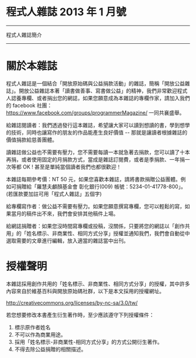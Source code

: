 程式人雜誌 2013 年 1 月號
=====================================

********************************
程式人雜誌簡介
********************************

關於本雜誌
============================

程式人雜誌是一個結合「開放原始碼與公益捐款活動」的雜誌，簡稱「開放公益雜誌」。開放公益雜誌本著「讀書做善事、寫書做公益」的精神，我們非常歡迎程式人認養專欄、或者捐出您的網誌，如果您願意成為本雜誌的專欄作家，請加入我們的 facebook 社團： https://www.facebook.com/groups/programmerMagazine/ 一同共襄盛舉。

給雜誌閱讀者：我們透過發行這本雜誌，希望讓大家可以讀到想讀的書，學到想學的技術，同時也讓寫作的朋友的作品能產生良好價值 -- 那就是讓讀者根據雜誌的價值捐款給慈善團體。

讀雜誌做公益也不需要有壓力，您不需要每讀一本就急著去捐款，您可以讀了十本再捐，或者使用固定的月捐款方式，當成是雜誌訂閱費，或者是季捐款、一年捐一次等都 OK ! 甚至是單純當個讀者我們也都很歡迎！

本雜誌每期參考價：NT 50 元，如果您喜歡本雜誌，請將書款捐贈公益團體。例如可捐贈給「羅慧夫顱顏基金會 彰化銀行(009) 帳號：5234-01-41778-800」。(若匯款要加註可用「程式人雜誌」五個字)

給專欄寫作者：做公益不需要有壓力。如果您願意撰寫專欄，您可以輕鬆的寫，如果當月的稿件出不來，我們會安排其他稿件上場。

給網誌捐贈者：如果您沒時間寫專欄或投稿，沒關係，只要將您的網誌以「創作共用」的「姓名標示、非商業性、相同方式分享」授權並通知我們，我們會自動從中選取需要的文章進行編輯，放入適當的雜誌當中出刊。

授權聲明
=========

本雜誌採用創作共用的「姓名標示、非商業性、相同方式分享」的授權，其中許多內容來自於維基百科與開放原始碼社群，以下是本文採用的授權網址。

http://creativecommons.org/licenses/by-nc-sa/3.0/tw/ 

若您想要修改本書產生衍生著作時，至少應該遵守下列授權條件：

1. 標示原作者姓名
2. 不可以作為商業用途。
3. 採用「姓名標示-非商業性-相同方式分享」的方式公開衍生著作。
4. 不得去除公益捐贈的相關描述。